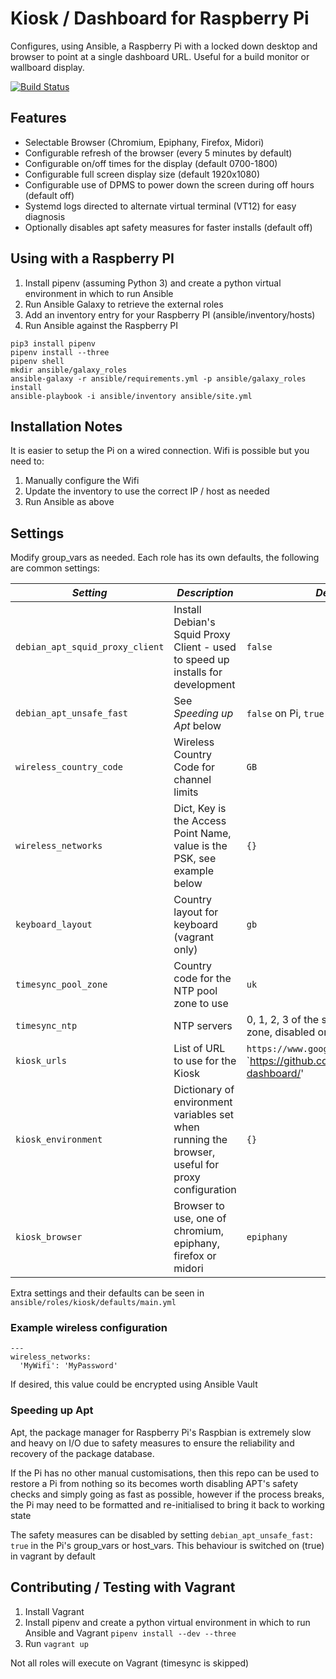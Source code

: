 # Kiosk / Dashboard for Raspberry Pi

Configures, using Ansible, a Raspberry Pi with a locked down desktop and browser to point at a single dashboard URL.
Useful for a build monitor or wallboard display.

[![Build Status](https://travis-ci.org/bdellegrazie/rpi-kiosk.svg?branch=master)](https://travis-ci.org/bdellegrazie/rpi-kiosk)

## Features

* Selectable Browser (Chromium, Epiphany, Firefox, Midori)
* Configurable refresh of the browser (every 5 minutes by default)
* Configurable on/off times for the display (default 0700-1800)
* Configurable full screen display size (default 1920x1080)
* Configurable use of DPMS to power down the screen during off hours (default off)
* Systemd logs directed to alternate virtual terminal (VT12) for easy diagnosis
* Optionally disables apt safety measures for faster installs (default off)

## Using with a Raspberry PI

1. Install pipenv (assuming Python 3) and create a python virtual environment in which to run Ansible
2. Run Ansible Galaxy to retrieve the external roles
3. Add an inventory entry for your Raspberry PI (ansible/inventory/hosts)
4. Run Ansible against the Raspberry PI

```
pip3 install pipenv
pipenv install --three
pipenv shell
mkdir ansible/galaxy_roles
ansible-galaxy -r ansible/requirements.yml -p ansible/galaxy_roles install
ansible-playbook -i ansible/inventory ansible/site.yml
```

## Installation Notes

It is easier to setup the Pi on a wired connection.
Wifi is possible but you need to:
1. Manually configure the Wifi
2. Update the inventory to use the correct IP / host as needed
3. Run Ansible as above

## Settings

Modify group\_vars as needed. Each role has its own defaults, the following are common settings:

| *Setting* | *Description* | *Default* |
|---------|-------------|---------|
| `debian_apt_squid_proxy_client` | Install Debian's Squid Proxy Client - used to speed up installs for development | `false` |
| `debian_apt_unsafe_fast` | See _Speeding up Apt_ below | `false` on Pi, `true` on vagrant |
| `wireless_country_code` | Wireless Country Code for channel limits | `GB` |
| `wireless_networks` | Dict, Key is the Access Point Name, value is the PSK, see example below | `{}` |
| `keyboard_layout` | Country layout for keyboard (vagrant only) | `gb` |
| `timesync_pool_zone` | Country code for the NTP pool zone to use | `uk` |
| `timesync_ntp` | NTP servers | 0, 1, 2, 3 of the specific NTP pool zone, disabled on Vagrant |
| `kiosk_urls` | List of URL to use for the Kiosk | `https://www.google.co.uk/`, `https://github.com/bdellegrazie/rpi-dashboard/' |
| `kiosk_environment` | Dictionary of environment variables set when running the browser, useful for proxy configuration | `{}` |
| `kiosk_browser` | Browser to use, one of chromium, epiphany, firefox or midori | `epiphany` |

Extra settings and their defaults can be seen in `ansible/roles/kiosk/defaults/main.yml`

### Example wireless configuration

```
---
wireless_networks:
  'MyWifi': 'MyPassword'
```

If desired, this value could be encrypted using Ansible Vault

### Speeding up Apt

Apt, the package manager for Raspberry Pi's Raspbian is extremely slow and heavy on I/O due to safety measures to ensure the reliability and recovery of the package database.

If the Pi has no other manual customisations, then this repo can be used to restore a Pi from nothing so its becomes worth disabling APT's safety checks and simply
going as fast as possible, however if the process breaks, the Pi may need to be formatted and re-initialised to bring it back to working state

The safety measures can be disabled by setting `debian_apt_unsafe_fast: true` in the Pi's group\_vars or host\_vars. This behaviour is switched on (true) in vagrant by default


## Contributing / Testing with Vagrant

1. Install Vagrant
2. Install pipenv and create a python virtual environment in which to run Ansible and Vagrant `pipenv install --dev --three`
3. Run `vagrant up`

Not all roles will execute on Vagrant (timesync is skipped)
